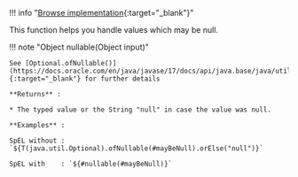 !!! info "[Browse implementation](https://github.com/chutney-testing/chutney/blob/main/chutney/action-impl/src/main/java/com/chutneytesting/action/function/NullableFunction.java){:target="_blank"}"

This function helps you handle values which may be null.

!!! note "Object nullable(Object input)"

    See [Optional.ofNullable()](https://docs.oracle.com/en/java/javase/17/docs/api/java.base/java/util/Optional.html#ofNullable(T)){:target="_blank"} for further details

    **Returns** :
    
    * The typed value or the String "null" in case the value was null.

    **Examples** :

    SpEL without : `${T(java.util.Optional).ofNullable(#mayBeNull).orElse("null")}`

    SpEL with    : `${#nullable(#mayBeNull)}`
